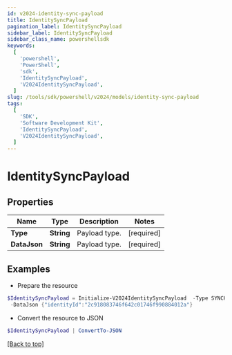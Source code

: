 ```yaml
---
id: v2024-identity-sync-payload
title: IdentitySyncPayload
pagination_label: IdentitySyncPayload
sidebar_label: IdentitySyncPayload
sidebar_class_name: powershellsdk
keywords:
  [
    'powershell',
    'PowerShell',
    'sdk',
    'IdentitySyncPayload',
    'V2024IdentitySyncPayload',
  ]
slug: /tools/sdk/powershell/v2024/models/identity-sync-payload
tags:
  [
    'SDK',
    'Software Development Kit',
    'IdentitySyncPayload',
    'V2024IdentitySyncPayload',
  ]
---
```


# IdentitySyncPayload

## Properties

| Name         | Type       | Description   | Notes      |
| ------------ | ---------- | ------------- | ---------- |
| **Type**     | **String** | Payload type. | [required] |
| **DataJson** | **String** | Payload type. | [required] |

## Examples

- Prepare the resource

```powershell
$IdentitySyncPayload = Initialize-V2024IdentitySyncPayload  -Type SYNCHRONIZE_IDENTITY_ATTRIBUTES `
 -DataJson {"identityId":"2c918083746f642c01746f990884012a"}
```

- Convert the resource to JSON

```powershell
$IdentitySyncPayload | ConvertTo-JSON
```

[[Back to top]](#)
